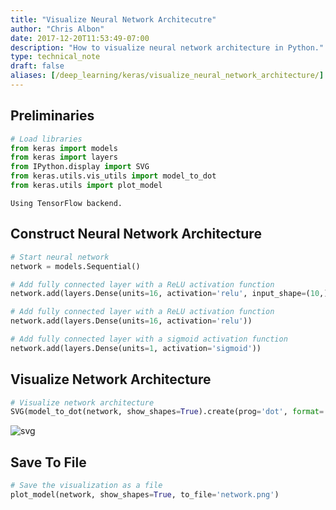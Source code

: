 ```yaml
---
title: "Visualize Neural Network Architecutre"
author: "Chris Albon"
date: 2017-12-20T11:53:49-07:00
description: "How to visualize neural network architecture in Python."
type: technical_note
draft: false
aliases: [/deep_learning/keras/visualize_neural_network_architecture/]
---
```

## Preliminaries


```python
# Load libraries
from keras import models
from keras import layers
from IPython.display import SVG
from keras.utils.vis_utils import model_to_dot
from keras.utils import plot_model
```

    Using TensorFlow backend.


## Construct Neural Network Architecture


```python
# Start neural network
network = models.Sequential()

# Add fully connected layer with a ReLU activation function
network.add(layers.Dense(units=16, activation='relu', input_shape=(10,)))

# Add fully connected layer with a ReLU activation function
network.add(layers.Dense(units=16, activation='relu'))

# Add fully connected layer with a sigmoid activation function
network.add(layers.Dense(units=1, activation='sigmoid'))
```

## Visualize Network Architecture


```python
# Visualize network architecture
SVG(model_to_dot(network, show_shapes=True).create(prog='dot', format='svg'))
```




![svg](visualize_neural_network_architecture_6_0.svg)



## Save To File


```python
# Save the visualization as a file
plot_model(network, show_shapes=True, to_file='network.png')
```
